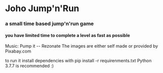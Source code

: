# Joho Jump'n'Run
### a small time based jump'n'run game
#### you have limited time to complete a level as fast as possible

Music: Pump it -- Rezonate
The images are either self made or provided by Pixabay.com

to run it install dependencies with pip install -r requirenments.txt
Python 3.7.7 is recommended :)
